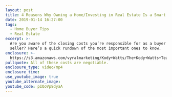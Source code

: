 ```yaml
---
layout: post
title: 4 Reasons Why Owning a Home/Investing in Real Estate Is a Smart Idea
date: 2019-01-14 16:27:00
tags:
  - Home Buyer Tips
  - Real Estate
excerpt: >-
  Are you aware of the closing costs you’re responsible for as a buyer or
  seller? Here’s a quick rundown of the most important ones to know.
enclosure: >-
  https://s3.amazonaws.com/vyralmarketing/Kody+Watts/The+Kody+Watts+Team-+What+You+Need+to+Know+About+Closing+Costs.mp4
pullquote: All of these costs are negotiable.
enclosure_type: video/mp4
enclosure_time:
use_youtube_image: true
youtube_alternate_image:
youtube_code: pIQoVp8dyaA
---
```

